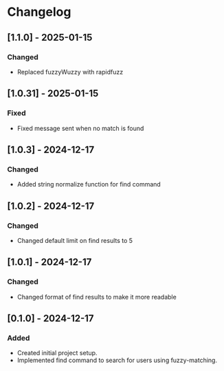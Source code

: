 # Changelog

## [1.1.0] - 2025-01-15

### Changed

- Replaced fuzzyWuzzy with rapidfuzz

## [1.0.31] - 2025-01-15

### Fixed

- Fixed message sent when no match is found

## [1.0.3] - 2024-12-17

### Changed

- Added string normalize function for find command

## [1.0.2] - 2024-12-17

### Changed

- Changed default limit on find results to 5

## [1.0.1] - 2024-12-17

### Changed

- Changed format of find results to make it more readable

## [0.1.0] - 2024-12-17

### Added

- Created initial project setup.
- Implemented find command to search for users using fuzzy-matching.
